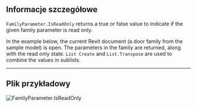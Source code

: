## Informacje szczegółowe
`FamilyParameter.IsReadOnly` returns a true or false value to indicate if the given family parameter is read only.

In the example below, the current Revit document (a door family from the sample model) is open. The parameters in the family are returned, along with the read only state. `List Create` and `List.Transpose` are used to combine the values in sublists.
___
## Plik przykładowy

![FamilyParameter.IsReadOnly](./Revit.Elements.FamilyParameter.IsReadOnly_img.jpg)

